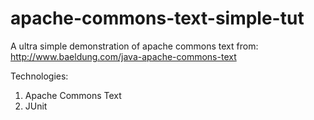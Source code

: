 # apache-commons-text-simple-tut

A ultra simple demonstration of apache commons text from: http://www.baeldung.com/java-apache-commons-text

Technologies:
1) Apache Commons Text
2) JUnit
